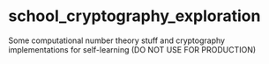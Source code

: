 # school_cryptography_exploration
Some computational number theory stuff and cryptography implementations for self-learning (DO NOT USE FOR PRODUCTION)
